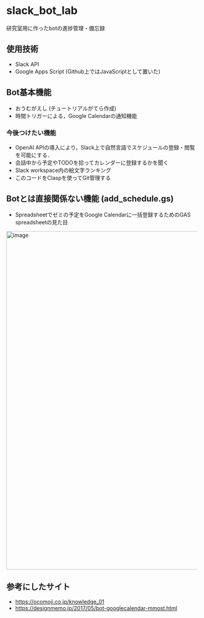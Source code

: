 # slack_bot_lab
研究室用に作ったbotの進捗管理・備忘録

## 使用技術
* Slack API
* Google Apps Script (Github上ではJavaScriptとして置いた)

## Bot基本機能
* おうむがえし (チュートリアルがてら作成)
* 時間トリガーによる，Google Calendarの通知機能
### 今後つけたい機能
* OpenAI APIの導入により，Slack上で自然言語でスケジュールの登録・閲覧を可能にする．
* 会話中から予定やTODOを拾ってカレンダーに登録するかを聞く
* Slack workspace内の絵文字ランキング
* このコードをClaspを使ってGit管理する

## Botとは直接関係ない機能 (add_schedule.gs)
* Spreadsheetでゼミの予定をGoogle Calendarに一括登録するためのGAS
spreadsheetの見た目
<img width="891" alt="image" src="https://github.com/saaaya-11/slack_bot_lab/assets/39193854/e02cfe0e-a8ff-42af-bb6d-01e97dfcc405">

## 参考にしたサイト
* https://ocomoji.co.jp/knowledge_01
* https://designmemo.jp/2017/05/bot-googlecalendar-mmost.html
